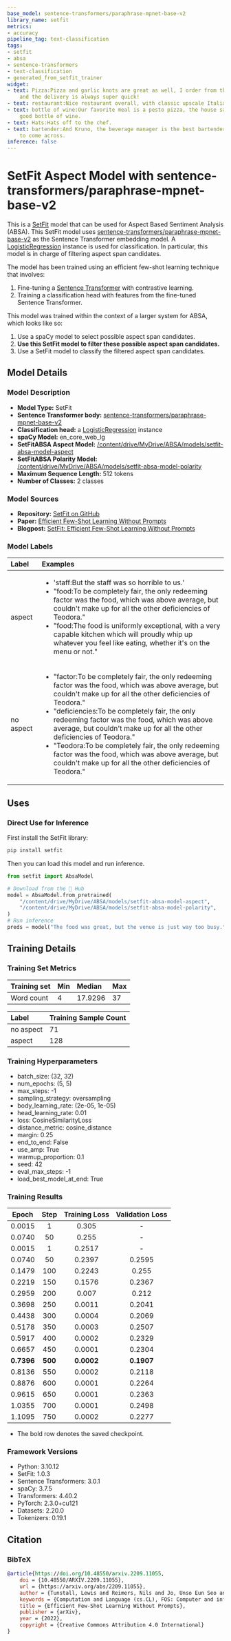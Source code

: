 ```yaml
---
base_model: sentence-transformers/paraphrase-mpnet-base-v2
library_name: setfit
metrics:
- accuracy
pipeline_tag: text-classification
tags:
- setfit
- absa
- sentence-transformers
- text-classification
- generated_from_setfit_trainer
widget:
- text: Pizza:Pizza and garlic knots are great as well, I order from them quite often
    and the delivery is always super quick!
- text: restaurant:Nice restaurant overall, with classic upscale Italian decor.
- text: bottle of wine:Our favorite meal is a pesto pizza, the house salad, and a
    good bottle of wine.
- text: Hats:Hats off to the chef.
- text: bartender:And Kruno, the beverage manager is the best bartender I have yet
    to come across.
inference: false
---
```


# SetFit Aspect Model with sentence-transformers/paraphrase-mpnet-base-v2

This is a [SetFit](https://github.com/huggingface/setfit) model that can be used for Aspect Based Sentiment Analysis (ABSA). This SetFit model uses [sentence-transformers/paraphrase-mpnet-base-v2](https://huggingface.co/sentence-transformers/paraphrase-mpnet-base-v2) as the Sentence Transformer embedding model. A [LogisticRegression](https://scikit-learn.org/stable/modules/generated/sklearn.linear_model.LogisticRegression.html) instance is used for classification. In particular, this model is in charge of filtering aspect span candidates.

The model has been trained using an efficient few-shot learning technique that involves:

1. Fine-tuning a [Sentence Transformer](https://www.sbert.net) with contrastive learning.
2. Training a classification head with features from the fine-tuned Sentence Transformer.

This model was trained within the context of a larger system for ABSA, which looks like so:

1. Use a spaCy model to select possible aspect span candidates.
2. **Use this SetFit model to filter these possible aspect span candidates.**
3. Use a SetFit model to classify the filtered aspect span candidates.

## Model Details

### Model Description
- **Model Type:** SetFit
- **Sentence Transformer body:** [sentence-transformers/paraphrase-mpnet-base-v2](https://huggingface.co/sentence-transformers/paraphrase-mpnet-base-v2)
- **Classification head:** a [LogisticRegression](https://scikit-learn.org/stable/modules/generated/sklearn.linear_model.LogisticRegression.html) instance
- **spaCy Model:** en_core_web_lg
- **SetFitABSA Aspect Model:** [/content/drive/MyDrive/ABSA/models/setfit-absa-model-aspect](https://huggingface.co//content/drive/MyDrive/ABSA/models/setfit-absa-model-aspect)
- **SetFitABSA Polarity Model:** [/content/drive/MyDrive/ABSA/models/setfit-absa-model-polarity](https://huggingface.co//content/drive/MyDrive/ABSA/models/setfit-absa-model-polarity)
- **Maximum Sequence Length:** 512 tokens
- **Number of Classes:** 2 classes
<!-- - **Training Dataset:** [Unknown](https://huggingface.co/datasets/unknown) -->
<!-- - **Language:** Unknown -->
<!-- - **License:** Unknown -->

### Model Sources

- **Repository:** [SetFit on GitHub](https://github.com/huggingface/setfit)
- **Paper:** [Efficient Few-Shot Learning Without Prompts](https://arxiv.org/abs/2209.11055)
- **Blogpost:** [SetFit: Efficient Few-Shot Learning Without Prompts](https://huggingface.co/blog/setfit)

### Model Labels
| Label     | Examples                                                                                                                                                                                                                                                                                                                                                                                                                                                                                                                                    |
|:----------|:--------------------------------------------------------------------------------------------------------------------------------------------------------------------------------------------------------------------------------------------------------------------------------------------------------------------------------------------------------------------------------------------------------------------------------------------------------------------------------------------------------------------------------------------|
| aspect    | <ul><li>'staff:But the staff was so horrible to us.'</li><li>"food:To be completely fair, the only redeeming factor was the food, which was above average, but couldn't make up for all the other deficiencies of Teodora."</li><li>"food:The food is uniformly exceptional, with a very capable kitchen which will proudly whip up whatever you feel like eating, whether it's on the menu or not."</li></ul>                                                                                                                              |
| no aspect | <ul><li>"factor:To be completely fair, the only redeeming factor was the food, which was above average, but couldn't make up for all the other deficiencies of Teodora."</li><li>"deficiencies:To be completely fair, the only redeeming factor was the food, which was above average, but couldn't make up for all the other deficiencies of Teodora."</li><li>"Teodora:To be completely fair, the only redeeming factor was the food, which was above average, but couldn't make up for all the other deficiencies of Teodora."</li></ul> |

## Uses

### Direct Use for Inference

First install the SetFit library:

```bash
pip install setfit
```

Then you can load this model and run inference.

```python
from setfit import AbsaModel

# Download from the 🤗 Hub
model = AbsaModel.from_pretrained(
    "/content/drive/MyDrive/ABSA/models/setfit-absa-model-aspect",
    "/content/drive/MyDrive/ABSA/models/setfit-absa-model-polarity",
)
# Run inference
preds = model("The food was great, but the venue is just way too busy.")
```

<!--
### Downstream Use

*List how someone could finetune this model on their own dataset.*
-->

<!--
### Out-of-Scope Use

*List how the model may foreseeably be misused and address what users ought not to do with the model.*
-->

<!--
## Bias, Risks and Limitations

*What are the known or foreseeable issues stemming from this model? You could also flag here known failure cases or weaknesses of the model.*
-->

<!--
### Recommendations

*What are recommendations with respect to the foreseeable issues? For example, filtering explicit content.*
-->

## Training Details

### Training Set Metrics
| Training set | Min | Median  | Max |
|:-------------|:----|:--------|:----|
| Word count   | 4   | 17.9296 | 37  |

| Label     | Training Sample Count |
|:----------|:----------------------|
| no aspect | 71                    |
| aspect    | 128                   |

### Training Hyperparameters
- batch_size: (32, 32)
- num_epochs: (5, 5)
- max_steps: -1
- sampling_strategy: oversampling
- body_learning_rate: (2e-05, 1e-05)
- head_learning_rate: 0.01
- loss: CosineSimilarityLoss
- distance_metric: cosine_distance
- margin: 0.25
- end_to_end: False
- use_amp: True
- warmup_proportion: 0.1
- seed: 42
- eval_max_steps: -1
- load_best_model_at_end: True

### Training Results
| Epoch      | Step    | Training Loss | Validation Loss |
|:----------:|:-------:|:-------------:|:---------------:|
| 0.0015     | 1       | 0.305         | -               |
| 0.0740     | 50      | 0.255         | -               |
| 0.0015     | 1       | 0.2517        | -               |
| 0.0740     | 50      | 0.2397        | 0.2595          |
| 0.1479     | 100     | 0.2243        | 0.255           |
| 0.2219     | 150     | 0.1576        | 0.2367          |
| 0.2959     | 200     | 0.007         | 0.212           |
| 0.3698     | 250     | 0.0011        | 0.2041          |
| 0.4438     | 300     | 0.0004        | 0.2069          |
| 0.5178     | 350     | 0.0003        | 0.2507          |
| 0.5917     | 400     | 0.0002        | 0.2329          |
| 0.6657     | 450     | 0.0001        | 0.2304          |
| **0.7396** | **500** | **0.0002**    | **0.1907**      |
| 0.8136     | 550     | 0.0002        | 0.2118          |
| 0.8876     | 600     | 0.0001        | 0.2264          |
| 0.9615     | 650     | 0.0001        | 0.2363          |
| 1.0355     | 700     | 0.0001        | 0.2498          |
| 1.1095     | 750     | 0.0002        | 0.2277          |

* The bold row denotes the saved checkpoint.
### Framework Versions
- Python: 3.10.12
- SetFit: 1.0.3
- Sentence Transformers: 3.0.1
- spaCy: 3.7.5
- Transformers: 4.40.2
- PyTorch: 2.3.0+cu121
- Datasets: 2.20.0
- Tokenizers: 0.19.1

## Citation

### BibTeX
```bibtex
@article{https://doi.org/10.48550/arxiv.2209.11055,
    doi = {10.48550/ARXIV.2209.11055},
    url = {https://arxiv.org/abs/2209.11055},
    author = {Tunstall, Lewis and Reimers, Nils and Jo, Unso Eun Seo and Bates, Luke and Korat, Daniel and Wasserblat, Moshe and Pereg, Oren},
    keywords = {Computation and Language (cs.CL), FOS: Computer and information sciences, FOS: Computer and information sciences},
    title = {Efficient Few-Shot Learning Without Prompts},
    publisher = {arXiv},
    year = {2022},
    copyright = {Creative Commons Attribution 4.0 International}
}
```

<!--
## Glossary

*Clearly define terms in order to be accessible across audiences.*
-->

<!--
## Model Card Authors

*Lists the people who create the model card, providing recognition and accountability for the detailed work that goes into its construction.*
-->

<!--
## Model Card Contact

*Provides a way for people who have updates to the Model Card, suggestions, or questions, to contact the Model Card authors.*
-->